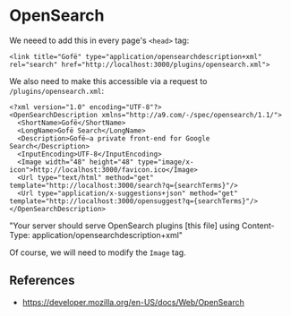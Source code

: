 # OpenSearch

We neeed to add this in every page's `<head>` tag:

`<link title="Gofë" type="application/opensearchdescription+xml" rel="search" href="http://localhost:3000/plugins/opensearch.xml">`

We also need to make this accessible via a request to `/plugins/opensearch.xml`:

```
<?xml version="1.0" encoding="UTF-8"?>
<OpenSearchDescription xmlns="http://a9.com/-/spec/opensearch/1.1/">
  <ShortName>Gofë</ShortName>
  <LongName>Gofë Search</LongName>
  <Description>Gofë—a private front-end for Google Search</Description>
  <InputEncoding>UTF-8</InputEncoding>
  <Image width="48" height="48" type="image/x-icon">http://localhost:3000/favicon.ico</Image>
  <Url type="text/html" method="get" template="http://localhost:3000/search?q={searchTerms}"/>
  <Url type="application/x-suggestions+json" method="get" template="http://localhost:3000/opensuggest?q={searchTerms}"/>
</OpenSearchDescription>
```

"Your server should serve OpenSearch plugins [this file] using Content-Type:
application/opensearchdescription+xml"

Of course, we will need to modify the `Image` tag.

## References

* https://developer.mozilla.org/en-US/docs/Web/OpenSearch
